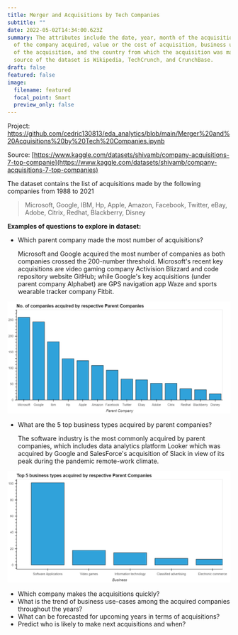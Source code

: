 ```yaml
---
title: Merger and Acquisitions by Tech Companies
subtitle: ""
date: 2022-05-02T14:34:00.623Z
summary: The attributes include the date, year, month of the acquisition, name
  of the company acquired, value or the cost of acquisition, business use-case
  of the acquisition, and the country from which the acquisition was made. The
  source of the dataset is Wikipedia, TechCrunch, and CrunchBase.
draft: false
featured: false
image:
  filename: featured
  focal_point: Smart
  preview_only: false
---
```

Project: [](https://github.com/cedric130813/eda_analytics)<https://github.com/cedric130813/eda_analytics/blob/main/Merger%20and%20Acquisitions%20by%20Tech%20Companies.ipynb>

Source: [https://www.kaggle.com/datasets/shivamb/company-acquisitions-7-top-companie](https://www.kaggle.com/datasets/shivamb/company-acquisitions-7-top-companies)

The dataset contains the list of acquisitions made by the following companies from 1988 to 2021

> Microsoft, Google, IBM, Hp, Apple, Amazon, Facebook, Twitter, eBay, Adobe, Citrix, Redhat, Blackberry, Disney

**Examples of questions to explore in dataset:**

* Which parent company made the most number of acquisitions?

  Microsoft and Google acquired the most number of companies as both companies crossed the 200-number threshold. Microsoft's recent key acquisitions are video gaming company Activision Blizzard and code repository website GitHub; while Google's key acquisitions (under parent company Alphabet) are GPS navigation app Waze and sports wearable tracker company Fitbit.

![](how-many-companies-did-each-parent-company-acquire.png)

* What are the 5 top business types acquired by parent companies? 

  The software industry is the most commonly acquired by parent companies, which includes data analytics platform Looker which was acquired by Google and SalesForce's acquisition of Slack in view of its peak during the pandemic remote-work climate.

![](top-5-business-types-acquired-by-respective-parent-companies.png)

* Which company makes the acquisitions quickly?
* What is the trend of business use-cases among the acquired companies throughout the years?
* What can be forecasted for upcoming years in terms of acquisitions?
* Predict who is likely to make next acquisitions and when?